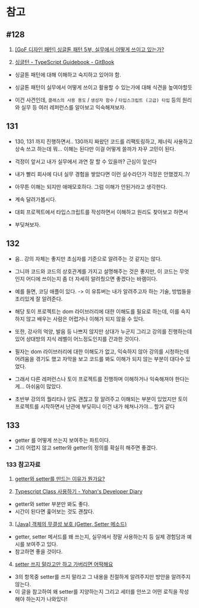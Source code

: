 
# 참고

## #128 
1. [[GoF 디자인 패턴] 싱글톤 패턴 5부, 실무에서 어떻게 쓰이고 있는가?](https://www.youtube.com/watch?v=bAYGNP-FevQ&ab_channel=%EB%B0%B1%EA%B8%B0%EC%84%A0)

2. [싱글턴 - TypeScript Guidebook - GitBook](https://yamoo9.gitbook.io/typescript/classes/singleton)

- 싱글톤 패턴에 대해 이해하고 숙지하고 있어야 함.
- 싱글톤 패턴이 실무에서 어떻게 쓰이고 활용할 수 있는가에 대해 식견을 높여야할듯

- 이건 사견인데, `클래스의 사용 용도` / `생성자 함수` / `타입스크립트 (고급) 타입` 등의 원리와 실무 등 여러 레퍼런스를 알아보고 익숙해져보자.

## 131

- 130, 131 까지 진행하면서.. 130까지 짜왔던 코드를 리팩토링하고, 제너릭 사용하고 상속 쓰고 하는데 뭐... 이해는 된다만 이걸 어떻게 쓸까가 자꾸 고민이 된다.
- 걱정이 앞서고 내가 실무에서 과연 잘 할 수 있을까? 근심이 앞선다
- 내가 빨리 회사에 다녀 실무 경험을 쌓았다면 이런 실수라던가 걱정은 안했겠지..?/

- 아무튼 이해는 되지만 애매모호하다. 그럼 이해가 안된거라고 생각한다.
- 계속 달려가봅시다.
- 대회 프로젝트에서 타입스크립트를 작성하면서 이해하고 원리도 찾아보고 하면서
- 부딪쳐보자.

## 132

- 음.. 강의 자체는 좋지만 초심자를 기준으로 알려주는 것 같지는 않다.
- 그니까 코드와 코드의 상호관계를 가지고 설명해주는 것은 좋지만, 이 코드는 무엇인지 어디에 쓰이는지 좀 더 자세히 알려줬으면 좋겠다는 바램이다.

- 예를 들면, 코딩 애플이 있다. -> 이 유튜버는 내가 알려주고자 하는 기술, 방법들을 조리있게 잘 알려준다.

- 해당 토이 프로젝트는 dom 라이브러리에 대한 이해도를 필요로 하는데, 이를 숙지하지 않고 배우는 사람은 어렵거나 이해가 되지 않을 수 있다.
- 또한, 강사의 억양, 발음 등 나쁘지 않지만 상대가 누군지 그리고 강의를 진행하는데 있어 상대방의 지식 레벨이 어느정도인지를 간과한 것이다.

- 필자는 dom 라이브러리에 대한 이해도가 없고, 익숙하지 않아 강의를 시청하는데 어려움을 겪기도 했고 자막을 보고 코드를 봐도 이해가 되지 않는 부분이 대다수 있었다.

- 그래서 다른 레퍼런스나 토이 프로젝트를 진행하며 이해하거나 익숙해져야 한다는게... 아쉬움이 많았다.

- 초반부 강의의 퀄리티나 양도 괜찮고 잘 알려주고 이해되는 부분이 있었지만 토이 프로젝트를 시작하면서 난관에 부딪히니 이건 내가 헤쳐나가야... 할거 같다

## 133
- getter 를 어떻게 쓰는지 보여주는 파트이다.
- 그리 어렵지 않고 setter와 getter의 정의를 확실히 해주면 좋겠다.

### 133 참고자료
1. [getter와 setter를 만드는 이유가 뭔가요?](https://www.inflearn.com/questions/183833)

2. [Typescript Class 사용하기 - Yohan's Developer Diary](https://yohanpro.com/posts/typescript/class)
  - getter와 setter 부분만 봐도 좋다.
  - 시간이 된다면 훑어보는 것도 괜찮다.

3. [[Java] 객체의 무결성 보호 (Getter, Setter 메소드)](https://veneas.tistory.com/entry/Java-%EA%B0%9D%EC%B2%B4%EC%9D%98-%EB%AC%B4%EA%B2%B0%EC%84%B1-%EB%B3%B4%ED%98%B8-Getter-Setter-%EB%A9%94%EC%86%8C%EB%93%9C)
  - getter, setter 메서드를 왜 쓰는지, 실무에서 정말 사용하는지 등 실제 경험담과 예시를 보여주고 있다.
  - 참고하면 좋을 것이다.

4. [setter 쓰지 말라고만 하고 가버리면 어떡해요](https://velog.io/@backfox/setter-%EC%93%B0%EC%A7%80-%EB%A7%90%EB%9D%BC%EA%B3%A0%EB%A7%8C-%ED%95%98%EA%B3%A0-%EA%B0%80%EB%B2%84%EB%A6%AC%EB%A9%B4-%EC%96%B4%EB%96%A1%ED%95%B4%EC%9A%94)
  - 3의 항목중 setter를 쓰지 말라고 그 내용을 친절하게 알려주지만 방안을 알려주지 않는다.
  - 이 글을 참고하여 왜 setter를 지양하는지 그리고 세터를 안쓰고 어떤 로직을 작성해야 하는지가 나와있다!